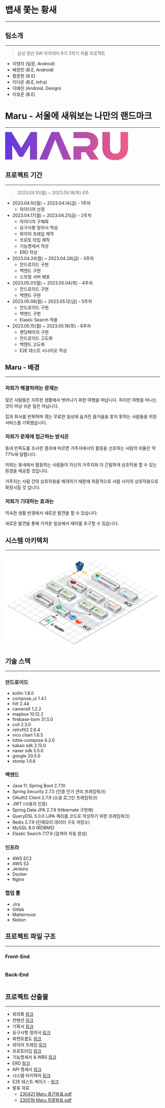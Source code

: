 # 뱁새 쫓는 황새

---

## 팀소개

---

> 삼성 청년 SW 아카데미 8기 3학기 자율 프로젝트

- 이영차 (팀장, Android)
- 배창민 (B.E, Android)
- 황준현 (B.E)
- 이다운 (B.E, Infra)
- 이예진 (Android, Design)
- 이호준 (B.E)

# Maru - 서울에 새워보는 나만의 랜드마크

---

![maru_logo](./output/images/maru_logo.png)

## 프로젝트 기간

---

> 2023.04.10(월) ~ 2023.05.18(목) 6주
* 2023.04.10(월) ~ 2023.04.14(금) - 1주차
    * 아이디어 선정
* 2023.04.17(월) ~ 2023.04.21(금) - 2주차
    * 아이디어 구체화
    * 요구사항 정의서 작성
    * 와이어 프레임 제작
    * 프로토 타입 제작
    * 기능명세서 작성
    * ERD 작성
* 2023.04.24(월) ~ 2023.04.28(금) - 3주차
    * 안드로이드 구현
    * 백엔드 구현
    * 스프링 서버 배포
* 2023.05.01(월) ~ 2023.05.04(목) - 4주차
    * 안드로이드 구현
    * 백엔드 구현
* 2023.05.08(월) ~ 2023.05.12(금) - 5주차
    * 안드로이드 구현
    * 백엔드 구현
    * Elastic Search 적용
* 2023.05.15(월) ~ 2023.05.18(목) - 6주차
    * 랜딩페이지 구현
    * 안드로이드 고도화
    * 백엔드 고도화
    * E2E 테스트 시나리오 작성

## Maru - 배경

---

### 저희가 해결하려는 문제는

많은 사람들은 지루한 생활에서 벗어나기 위한 여행을 떠납니다. 하지만 여행을 떠나는 것이 마냥 쉬운 일은 아닙니다.

집과 회사를 반복하며 겪는 무료한 일상에 숨겨진 즐거움을 찾지 못하는 사람들을 위한 서비스를 기획했습니다.

### 저희가 문제에 접근하는 방식은

동네 만족도를 조사한 결과에 따르면 거주지에서의 활동을 선호하는 사람의 비율은 약 77%에 달합니다.

저희는 동네에서 활동하는 사람들이 자신의 거주지와 더 긴밀하게 상호작용 할 수 있는 환경을 제공할 것입니다.

거주지는 사람 간의 상호작용을 매개하기 때문에 최종적으로 사람 사이의 상호작용으로 확장시킬 것 입니다.

### 저희가 기대하는 효과는

익숙한 생활 반경에서 새로운 발견을 할 수 있습니다.  

새로운 발견을 통해 가까운 일상에서 재미를 추구할 수 있습니다.

## 시스템 아키텍처

---

![maru-architecture](output/시스템_아키텍처/Maru_Architecture.png)

## 기술 스택

---

### 안드로이드
* kotlin 1.8.0
* compose_ui 1.4.1
* hilt 2.44
* cameraX 1.2.2
* mapbox 10.12.2
* firebase-bom 31.5.0
* coil 2.3.0
* retrofit2 2.6.4
* vico chart 1.6.5
* lottie-compose 4.2.0
* kakao sdk 2.13.0
* naver sdk 5.5.0
* google 20.5.0
* stomp 1.6.6

### 백엔드
* Java 11, Spring Boot 2.7.10
* Spring Security 2.7.5 (인증 인가 관리 프레임워크)
* OAuth2 Client 2.7.9 (소셜 로그인 프레임워크)
* JWT (사용자 인증)
* Spring Data JPA 2.7.9 (Hibernate 구현체)
* QueryDSL 5.0.0 (JPA 쿼리를 코드로 작성하기 위한 프레임워크)
* Redis 2.7.9 (인메모리 데이터 구조 저장소)
* MySQL 8.0 (RDBMS)
* Elastic Search 7.17.9 (검색어 자동 완성)

### 인프라
* AWS EC2
* AWS S3
* Jenkins
* Docker
* Nginx

### 협업 툴
* Jira
* Gitlab
* Mattermost
* Notion

## 프로젝트 파일 구조

---

### Front-End
```

```

### Back-End
```

```

## 프로젝트 산출물

---

* 회의록 [링크](./output/meeting-log/scrum)
* 컨벤션 [링크](./output/convention)
* 기획서 [링크](./output/1_기획서/Whizzle_기획서.pdf)
* 요구사항 정의서 [링크](./output/2_요구사항_정의서/Whizzle_요구사항_정의서.xlsx)
* 화면흐름도 [링크](./output/3_화면흐름도/Whizzle_화면흐름도.pdf)
* 와이어 프레임 [링크](./output/4_와이어프레임/Whizzle_wireframe.pdf)
* 프로토타입 [링크](./output/5_프로토타입/Whizzle_prototype.pdf)
* 기능명세서 & WBS [링크](./output/6_기능명세서_WBS/Whizzle_기능명세서&WBS.xlsx)
* ERD [링크](./output/7_ERD/Whizzle_ERD.png)
* API 명세서 [링크](https://www.notion.so/6-API-939b43e287e14412abcbc50b63089aec?pvs=4)
* 시스템 아키텍처 [링크](output/시스템_아키텍처/Maru_Architecture-1.pdf)
* E2E 테스트 케이스 - [링크](./output/9_E2E_테스트케이스/Whizzle_E2E_Test.xlsx)
* 발표 자료
    * [230421 Maru 중간발표.pdf ](./output/발표자료/230421_마루_중간발표.pdf)
    * [230519 Maru 최종발표.pdf](./output/발표자료/230519_마루_최종발표.pdf)

